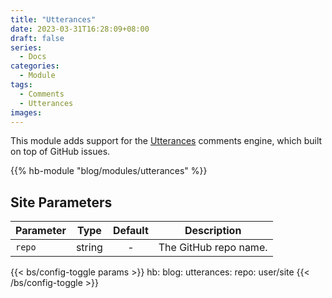 ```yaml
---
title: "Utterances"
date: 2023-03-31T16:28:09+08:00
draft: false
series:
  - Docs
categories:
  - Module
tags:
  - Comments
  - Utterances
images:
---
```


This module adds support for the [Utterances](https://utteranc.es) comments engine, which built on top of GitHub issues.

<!--more-->

{{% hb-module "blog/modules/utterances" %}}

## Site Parameters

| Parameter | Type | Default | Description |
| --------- | :--: | :-----: | ----------- |
| `repo` | string | - | The GitHub repo name. |

{{< bs/config-toggle params >}}
hb:
  blog:
    utterances:
      repo: user/site
{{< /bs/config-toggle >}}
